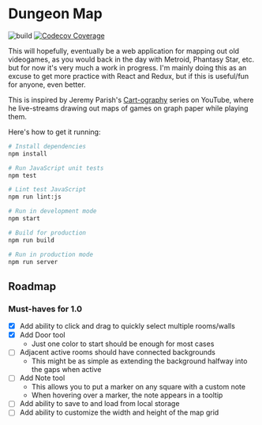 # Dungeon Map

![build](https://github.com/stevecochrane/dungeon-map/workflows/build/badge.svg)
[![Codecov Coverage](https://img.shields.io/codecov/c/github/stevecochrane/dungeon-map/master.svg)](https://codecov.io/gh/stevecochrane/dungeon-map/)

This will hopefully, eventually be a web application for mapping out old
videogames, as you would back in the day with Metroid, Phantasy Star, etc. but
for now it's very much a work in progress. I'm mainly doing this as an excuse
to get more practice with React and Redux, but if this is useful/fun for
anyone, even better.

This is inspired by Jeremy Parish's
[Cart-ography](https://www.youtube.com/watch?v=RIUhIfD_bNQ&list=PLd3vJYdenHKH6_-QX1_mJX0WLlw6VeTEe)
series on YouTube, where he live-streams drawing out maps of games on graph paper
while playing them.

Here's how to get it running:

```bash
# Install dependencies
npm install

# Run JavaScript unit tests
npm test

# Lint test JavaScript
npm run lint:js

# Run in development mode
npm start

# Build for production
npm run build

# Run in production mode
npm run server
```

## Roadmap

### Must-haves for 1.0

- [x] Add ability to click and drag to quickly select multiple rooms/walls
- [x] Add Door tool
  - Just one color to start should be enough for most cases
- [ ] Adjacent active rooms should have connected backgrounds
  - This might be as simple as extending the background halfway into the gaps
    when active
- [ ] Add Note tool
  - This allows you to put a marker on any square with a custom note
  - When hovering over a marker, the note appears in a tooltip
- [ ] Add ability to save to and load from local storage
- [ ] Add ability to customize the width and height of the map grid
